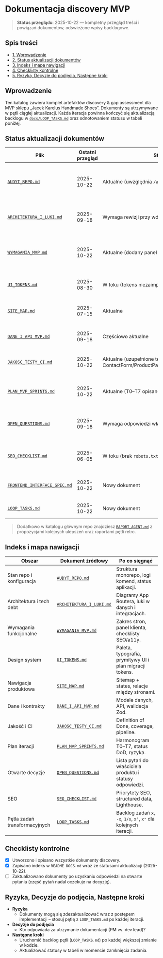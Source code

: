 # Dokumentacja discovery MVP

> **Status przeglądu**: 2025-10-22 — kompletny przegląd treści i powiązań dokumentów, odświeżone wpisy backlogowe.

## Spis treści
- [1. Wprowadzenie](#wprowadzenie)
- [2. Status aktualizacji dokumentów](#status-aktualizacji-dokumentow)
- [3. Indeks i mapa nawigacji](#indeks-i-mapa-nawigacji)
- [4. Checklisty kontrolne](#checklisty-kontrolne)
- [5. Ryzyka, Decyzje do podjęcia, Następne kroki](#ryzyka-decyzje-do-podjecia-nastepne-kroki)

## Wprowadzenie
Ten katalog zawiera komplet artefaktów discovery & gap assessment dla MVP sklepu „Jacek Karelus Handmade Shoes”. Dokumenty są utrzymywane w pętli ciągłej aktualizacji. Każda iteracja powinna kończyć się aktualizacją backlogu w [`docs/LOOP_TASKS.md`](./LOOP_TASKS.md) oraz odnotowaniem statusu w tabeli poniżej.

## Status aktualizacji dokumentów
| Plik | Ostatni przegląd | Status | Kolejny krok w pętli |
| --- | --- | --- | --- |
| [`AUDYT_REPO.md`](./AUDYT_REPO.md) | 2025-10-22 | Aktualne (uwzględnia `/account`) | Zweryfikować po zmianach w strukturze monorepo lub dodaniu nowych aplikacji. |
| [`ARCHITEKTURA_I_LUKI.md`](./ARCHITEKTURA_I_LUKI.md) | 2025-09-18 | Wymaga rewizji przy wdrożeniu backendu leadów | Dopisać flow backendu formularza, gdy powstanie integracja. |
| [`WYMAGANIA_MVP.md`](./WYMAGANIA_MVP.md) | 2025-10-22 | Aktualne (dodany panel klienta) | Po wdrożeniu backendu formularza zaktualizować sekcję „Kontakt / Zamówienie”. |
| [`UI_TOKENS.md`](./UI_TOKENS.md) | 2025-08-30 | W toku (tokens niezaimportowane do CSS) | Dodać postępy migracji tokens → CSS custom properties. |
| [`SITE_MAP.md`](./SITE_MAP.md) | 2025-07-15 | Aktualne | Uaktualnić po dodaniu nowych route'ów (np. blog, FAQ). |
| [`DANE_I_API_MVP.md`](./DANE_I_API_MVP.md) | 2025-09-18 | Częściowo aktualne | Dodać tabelę `quote_requests` po wdrożeniu migracji. |
| [`JAKOSC_TESTY_CI.md`](./JAKOSC_TESTY_CI.md) | 2025-10-22 | Aktualne (uzupełnione testy ContactForm/ProductPage/NativeModelShowcase) | Monitorować pokrycie UI prymitywów i E2E. |
| [`PLAN_MVP_SPRINTS.md`](./PLAN_MVP_SPRINTS.md) | 2025-10-22 | Aktualne (T0–T7 opisane) | Uzupełnić status po każdym zamkniętym sprincie. |
| [`OPEN_QUESTIONS.md`](./OPEN_QUESTIONS.md) | 2025-09-18 | Wymaga odpowiedzi właściciela | Usunąć zamknięte pytania i dopisać nowe decyzje. |
| [`SEO_CHECKLIST.md`](./SEO_CHECKLIST.md) | 2025-06-05 | W toku (brak `robots.txt`/`sitemap`) | Potwierdzić implementację generowanych plików i structured data. |
| [`FRONTEND_INTERFACE_SPEC.md`](./FRONTEND_INTERFACE_SPEC.md) | 2025-10-22 | Nowy dokument | Synchronizować z aktualizacjami UI i zadaniami pętli `task_loop`. |
| [`LOOP_TASKS.md`](./LOOP_TASKS.md) | 2025-10-22 | Nowy dokument | Aktualizować po każdej iteracji backlogu pętli. |

> Dodatkowo w katalogu głównym repo znajdziesz [`RAPORT_AGENT.md`](../RAPORT_AGENT.md) z propozycjami kolejnych ulepszeń oraz raportami pętli retro.

## Indeks i mapa nawigacji
| Obszar | Dokument źródłowy | Po co sięgnąć |
| --- | --- | --- |
| Stan repo i konfiguracja | [`AUDYT_REPO.md`](./AUDYT_REPO.md) | Struktura monorepo, logi komend, status aplikacji. |
| Architektura i tech debt | [`ARCHITEKTURA_I_LUKI.md`](./ARCHITEKTURA_I_LUKI.md) | Diagramy App Routera, luki w danych i integracjach. |
| Wymagania funkcjonalne | [`WYMAGANIA_MVP.md`](./WYMAGANIA_MVP.md) | Zakres stron, panel klienta, checklisty SEO/a11y. |
| Design system | [`UI_TOKENS.md`](./UI_TOKENS.md) | Paleta, typografia, prymitywy UI i plan migracji tokens. |
| Nawigacja produktowa | [`SITE_MAP.md`](./SITE_MAP.md) | Sitemap + states, relacje między stronami. |
| Dane i kontrakty | [`DANE_I_API_MVP.md`](./DANE_I_API_MVP.md) | Modele danych, API, walidacja Zod. |
| Jakość i CI | [`JAKOSC_TESTY_CI.md`](./JAKOSC_TESTY_CI.md) | Definition of Done, coverage, pipeline. |
| Plan iteracji | [`PLAN_MVP_SPRINTS.md`](./PLAN_MVP_SPRINTS.md) | Harmonogram T0–T7, status DoD, ryzyka. |
| Otwarte decyzje | [`OPEN_QUESTIONS.md`](./OPEN_QUESTIONS.md) | Lista pytań do właściciela produktu i statusy odpowiedzi. |
| SEO | [`SEO_CHECKLIST.md`](./SEO_CHECKLIST.md) | Priorytety SEO, structured data, Lighthouse. |
| Pętla zadań transformacyjnych | [`LOOP_TASKS.md`](./LOOP_TASKS.md) | Backlog zadań `x`, `-x`, `1/x`, `x²`, `xˣ` dla kolejnych iteracji. |

## Checklisty kontrolne
- [x] Utworzono i opisano wszystkie dokumenty discovery.
- [x] Zapisano indeks w `README_DOCS.md` wraz ze statusami aktualizacji (2025-10-22).
- [ ] Zaktualizowano dokumenty po uzyskaniu odpowiedzi na otwarte pytania (część pytań nadal oczekuje na decyzję).

## Ryzyka, Decyzje do podjęcia, Następne kroki
- **Ryzyka**
  - Dokumenty mogą się zdezaktualizować wraz z postępem implementacji – stosuj pętlę z `LOOP_TASKS.md` po każdej iteracji.
- **Decyzje do podjęcia**
  - Kto odpowiada za utrzymanie dokumentacji (PM vs. dev lead)?
- **Następne kroki**
  - Uruchomić backlog pętli (`LOOP_TASKS.md`) po każdej większej zmianie w kodzie.
  - Aktualizować statusy w tabeli w momencie zamknięcia zadania.
